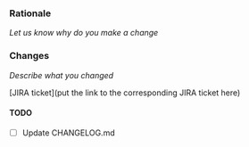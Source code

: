 ### Rationale
*Let us know why do you make a change*

### Changes
*Describe what you changed*


[JIRA ticket](put the link to the corresponding JIRA ticket here)

#### TODO
- [ ] Update CHANGELOG.md
